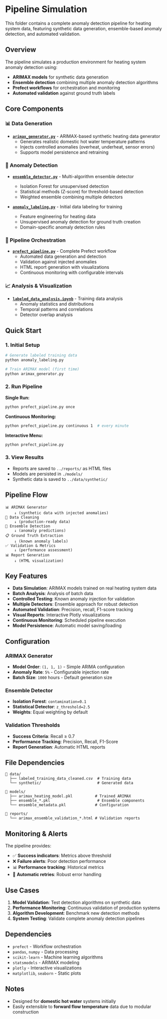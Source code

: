 # Pipeline Simulation

This folder contains a complete anomaly detection pipeline for heating system data, featuring synthetic data generation, ensemble-based anomaly detection, and automated validation.

## Overview

The pipeline simulates a production environment for heating system anomaly detection using:
- **ARIMAX models** for synthetic data generation
- **Ensemble detection** combining multiple anomaly detection algorithms
- **Prefect workflows** for orchestration and monitoring
- **Automated validation** against ground truth labels

## Core Components

### 📊 Data Generation
- **[`arimax_generator.py`](arimax_generator.py)** - ARIMAX-based synthetic heating data generator
  - Generates realistic domestic hot water temperature patterns
  - Injects controlled anomalies (overheat, underheat, sensor errors)
  - Supports model persistence and retraining

### 🤖 Anomaly Detection
- **[`ensemble_detector.py`](ensemble_detector.py)** - Multi-algorithm ensemble detector
  - Isolation Forest for unsupervised detection
  - Statistical methods (Z-score) for threshold-based detection
  - Weighted ensemble combining multiple detectors

- **[`anomaly_labeling.py`](anomaly_labeling.py)** - Initial data labeling for training
  - Feature engineering for heating data
  - Unsupervised anomaly detection for ground truth creation
  - Domain-specific anomaly detection rules

### 🔄 Pipeline Orchestration
- **[`prefect_pipeline.py`](prefect_pipeline.py)** - Complete Prefect workflow
  - Automated data generation and detection
  - Validation against injected anomalies
  - HTML report generation with visualizations
  - Continuous monitoring with configurable intervals

### 📈 Analysis & Visualization
- **[`labeled_data_analysis.ipynb`](labeled_data_analysis.ipynb)** - Training data analysis
  - Anomaly statistics and distributions
  - Temporal patterns and correlations
  - Detector overlap analysis

## Quick Start

### 1. Initial Setup
```bash
# Generate labeled training data
python anomaly_labeling.py

# Train ARIMAX model (first time)
python arimax_generator.py
```

### 2. Run Pipeline

**Single Run:**
```bash
python prefect_pipeline.py once
```

**Continuous Monitoring:**
```bash
python prefect_pipeline.py continuous 1  # every minute
```

**Interactive Menu:**
```bash
python prefect_pipeline.py
```

### 3. View Results
- Reports are saved to `../reports/` as HTML files
- Models are persisted in `./models/`
- Synthetic data is saved to `../data/synthetic/`

## Pipeline Flow

```
📊 ARIMAX Generator
    ↓ (synthetic data with injected anomalies)
🧹 Data Cleaning
    ↓ (production-ready data)
🤖 Ensemble Detection
    ↓ (anomaly predictions)
📋 Ground Truth Extraction
    ↓ (known anomaly labels)
✅ Validation & Metrics
    ↓ (performance assessment)
📊 Report Generation
    ↓ (HTML visualization)
```

## Key Features

- **Data Simulation**: ARIMAX models trained on real heating system data
- **Batch Analysis**: Analysis of batch data
- **Controlled Testing**: Known anomaly injection for validation
- **Multiple Detectors**: Ensemble approach for robust detection
- **Automated Validation**: Precision, recall, F1-score tracking
- **Visual Reports**: Interactive Plotly visualizations
- **Continuous Monitoring**: Scheduled pipeline execution
- **Model Persistence**: Automatic model saving/loading

## Configuration

### ARIMAX Generator
- **Model Order**: `(1, 1, 1)` - Simple ARIMA configuration
- **Anomaly Rate**: `5%` - Configurable injection rate
- **Batch Size**: `1000` hours - Default generation size

### Ensemble Detector
- **Isolation Forest**: `contamination=0.1`
- **Statistical Detector**: `z_threshold=2.5`
- **Weights**: Equal weighting by default

### Validation Thresholds
- **Success Criteria**: Recall ≥ 0.7
- **Performance Tracking**: Precision, Recall, F1-Score
- **Report Generation**: Automatic HTML reports

## File Dependencies

```
📁 data/
  ├── labeled_training_data_cleaned.csv  # Training data
  └── synthetic/                         # Generated data

📁 models/
  ├── arimax_heating_model.pkl          # Trained ARIMAX
  ├── ensemble_*.pkl                     # Ensemble components
  └── ensemble_metadata.pkl             # Configuration

📁 reports/
  └── arimax_ensemble_validation_*.html # Validation reports
```

## Monitoring & Alerts

The pipeline provides:
- ✅ **Success indicators**: Metrics above threshold
- ❌ **Failure alerts**: Poor detection performance
- 📊 **Performance tracking**: Historical metrics
- 🔄 **Automatic retries**: Robust error handling

## Use Cases

1. **Model Validation**: Test detection algorithms on synthetic data
2. **Performance Monitoring**: Continuous validation of production systems
3. **Algorithm Development**: Benchmark new detection methods
4. **System Testing**: Validate complete anomaly detection pipelines

## Dependencies

- `prefect` - Workflow orchestration
- `pandas`, `numpy` - Data processing
- `scikit-learn` - Machine learning algorithms
- `statsmodels` - ARIMAX modeling
- `plotly` - Interactive visualizations
- `matplotlib`, `seaborn` - Static plots

## Notes

- Designed for **domestic hot water** systems initially
- Easily extensible to **forward flow temperature** data due to modular construction
